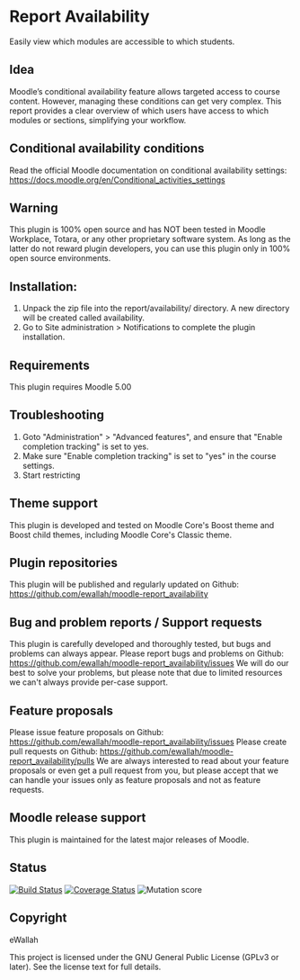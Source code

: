 # Report Availability

Easily view which modules are accessible to which students.

## Idea

Moodle’s conditional availability feature allows targeted access to course content. However, managing these conditions
can get very complex. This report provides a clear overview of which users have access to which modules or sections,
simplifying your workflow.

## Conditional availability conditions

Read the official Moodle documentation on conditional availability settings: https://docs.moodle.org/en/Conditional_activities_settings

## Warning

This plugin is 100% open source and has NOT been tested in Moodle Workplace, Totara, or any other proprietary software system.
As long as the latter do not reward plugin developers, you can use this plugin only in 100% open source environments.

## Installation:

 1. Unpack the zip file into the report/availability/ directory. A new directory will be created called availability.
 2. Go to Site administration > Notifications to complete the plugin installation.

## Requirements

This plugin requires Moodle 5.00

## Troubleshooting

 1. Goto "Administration" > "Advanced features", and ensure that "Enable completion tracking" is set to yes.
 2. Make sure "Enable completion tracking" is set to "yes" in the course settings.
 3. Start restricting

## Theme support

This plugin is developed and tested on Moodle Core's Boost theme and Boost child themes, including Moodle Core's Classic theme.

## Plugin repositories

This plugin will be published and regularly updated on Github: https://github.com/ewallah/moodle-report_availability

## Bug and problem reports / Support requests

This plugin is carefully developed and thoroughly tested, but bugs and problems can always appear.
Please report bugs and problems on Github: https://github.com/ewallah/moodle-report_availability/issues
We will do our best to solve your problems, but please note that due to limited resources we can't always provide per-case support.

## Feature proposals

Please issue feature proposals on Github: https://github.com/ewallah/moodle-report_availability/issues
Please create pull requests on Github: https://github.com/ewallah/moodle-report_availability/pulls
We are always interested to read about your feature proposals or even get a pull request from you, but please accept that we can handle your issues only as feature proposals and not as feature requests.

## Moodle release support

This plugin is maintained for the latest major releases of Moodle.

## Status

[![Build Status](https://github.com/ewallah/moodle-report_availability/workflows/Tests/badge.svg)](https://github.com/ewallah/moodle-report_availability/actions)
[![Coverage Status](https://coveralls.io/repos/github/ewallah/moodle-report_availability/badge.svg?branch=main)](https://coveralls.io/github/ewallah/moodle-report_availability?branch=main)
![Mutation score](https://badgen.net/badge/Mutation%20Score%20Indicator/98)


## Copyright

eWallah

This project is licensed under the GNU General Public License (GPLv3 or later). See the license text for full details.

